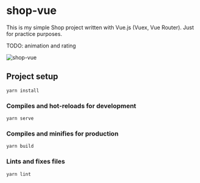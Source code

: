 # shop-vue

This is my simple Shop project written with Vue.js (Vuex, Vue Router). Just for practice purposes.

TODO: animation and rating

![shop-vue](https://github.com/andrei-kozel/portfolio-projects/blob/master/Vue/shop-vue/src/assets/vue-shop.gif)

## Project setup

```
yarn install
```

### Compiles and hot-reloads for development

```
yarn serve
```

### Compiles and minifies for production

```
yarn build
```

### Lints and fixes files

```
yarn lint
```
